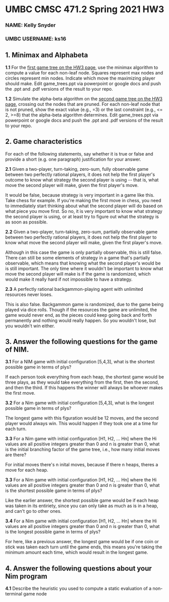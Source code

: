 # UMBC CMSC 471.2 Spring 2021 HW3
### **NAME:** Kelly Snyder
### **UMBC USERNAME:** ks16


## 1. Minimax and Alphabeta

**1.1**  For the [first game tree on the HW3 page](https://www.csee.umbc.edu/courses/undergraduate/471/spring21/02/hw/HW3/mm0.png), use the minimax algorithm to compute a value for each non-leaf node. Squares represent max nodes and circles represent min nodes. Indicate which move the maximizing player should make. Edit game_trees.ppt via powerpoint or google docs and push the .ppt and .pdf versions of the result to your repo.

**1.2** Simulate the alpha-beta algorithm on the [second game tree on the HW3 page](https://www.csee.umbc.edu/courses/undergraduate/471/spring21/02/hw/HW3/mm1.png), crossing out the nodes that are pruned. For each non-leaf node that is not pruned, show the exact value (e.g., =3) or the last constraint (e.g., <= 2, >=8) that the alpha-beta algorithm determines. Edit game_trees.ppt via powerpoint or google docs and push the .ppt and .pdf versions of the result to your repo.


## 2. Game characteristics

For each of the following statements, say whether it is true or false and provide a short (e.g. one paragraph) justification for your answer.

**2.1** Given a two-player, turn-taking, zero-sum, fully observable game between two perfectly rational players, it does not help the first player's outcome to know what strategy the second player is using -- that is, what move the second player will make, given the first player's move.

It would be false, because strategy is very important in a game like this. Take chess for example. If you're making the first move in chess, you need to immediately start thinking about what the second player will do based on what piece you move first. So no, it is very important to know what strategy the second player is using, or at least try to figure out what the strategy is as soon as possible.

**2.2** Given a two-player, turn-taking, zero-sum, partially observable game between two perfectly rational players, it does not help the first player to know what move the second player will make, given the first player's move.

Although in this case the game is only partially observable, this is still false. There can still be some elements of strategy in a game that's partially observable, which means that knowing what the second player's would be is still important. The only time where it wouldn't be important to know what move the second player will make is if the game is randomized, which would make it really hard if not impossible to have a strategy.

**2.3** A perfectly rational backgammon-playing agent with unlimited resources never loses.

This is also false. Backgammon game is randomized, due to the game being played via dice rolls. Though if the resources the game are unlimited, the game would never end, as the pieces could keep going back and forth permanently and nothing would really happen. So you wouldn't lose, but you wouldn't win either. 


## 3. Answer the following questions for the game of NIM.

**3.1** For a NIM game with initial configuration [5,4,3], what is the shortest possible game in terms of plys?

If each person took everything from each heap, the shortest game would be three plays, as they would take everything from the first, then the second, and then the third. If this happens the winner will always be whoever makes the first move.

**3.2** For a Nim game with initial configuration [5,4,3], what is the longest possible game in terms of plys?

The longest game with this figuration would be 12 moves, and the second player would always win. This would happen if they took one at a time for each turn.

**3.3** For a Nim game with initial configuration [H1, H2, ... Hn] where the Hi values are all positive integers greater than 0 and n is greater than 0, what is the initial branching factor of the game tree, i.e., how many initial moves are there?

For initial moves there's n inital moves, because if there n heaps, theres a move for each heap.

**3.3** For a Nim game with initial configuration [H1, H2, ... Hn] where the Hi values are all positive integers greater than 0 and n is greater than 0, what is the shortest possible game in terms of plys?

Like the earlier answer, the shortest possible game would be if each heap was taken in its entiriety, since you can only take as much as is in a heap, and can't go to other ones. 

**3.4** For a Nim game with initial configuration [H1, H2, ... Hn] where the Hi values are all positive integers greater than 0 and n is greater than 0, what is the longest possible game in terms of plys?

For here, like a previous answer, the longest game would be if one coin or stick was taken each turn until the game ends, this means you're taking the minimum amount each time, which would result in the longest game.

## 4. Answer the following questions about your Nim program

**4.1** Describe the heuristic you used to compute a static evaluation of a non-terminal game node
